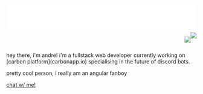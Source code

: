 
<!-- <img src="https://raw.githubusercontent.com/kvyuaiss/kvyuaiss/main/craft.svg" style="float: left;" width="128" alt="hi" /> -->
<h1 align="right">
 <img src="https://raw.githubusercontent.com/kvyuaiss/kvyuaiss/main/header.svg" alt="hi" />
 <img src="https://skillicons.dev/icons?i=js,gcp,aws,angular,ts,nextjs,nodejs,twitter,react,firebase,discord,cloudflare,bots,express,html,css,vscode,materialui,nginx,tailwind" />
 <img align="right" src="https://lanyard.cnrad.dev/api/938070637224800266?animated=true"></img>
</h1>
<p>
hey there, i'm andre! i'm a fullstack web developer currently working on [carbon platform](carbonapp.io) specialising in the future of discord bots.

pretty cool person, i really am an angular fanboy

[chat w/ me!](https://calendly.com/kvyuais/have-a-chat?month=2022-03)
</p>
